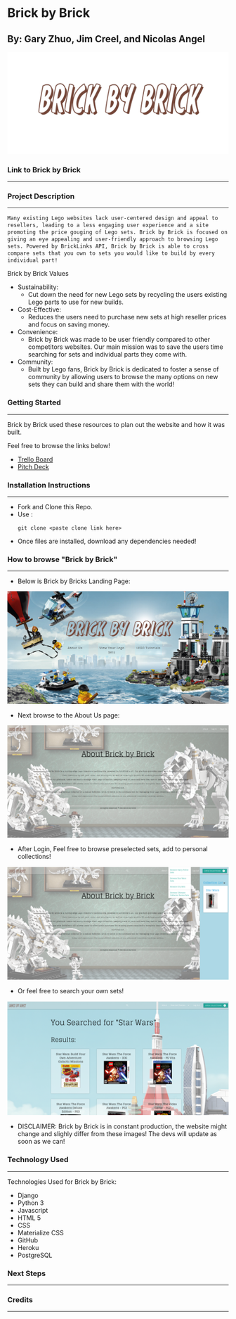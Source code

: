 # Brick by Brick

## By: Gary Zhuo, Jim Creel, and Nicolas Angel

<p align="center"><img src="./BrickByBrickLogo.png" /></p>

### Link to Brick by Brick

---



### Project Description

---

    Many existing Lego websites lack user-centered design and appeal to resellers, leading to a less engaging user experience and a site promoting the price gouging of Lego sets. Brick by Brick is focused on giving an eye appealing and user-friendly approach to browsing Lego sets. Powered by BrickLinks API, Brick by Brick is able to cross compare sets that you own to sets you would like to build by every individual part!

Brick by Brick Values

* Sustainability:
  * Cut down the need for new Lego sets by recycling the users existing Lego parts to use for new builds.
* Cost-Effective:
  * Reduces the users need to purchase new sets at high reseller prices and focus on saving money.
* Convenience:
  * Brick by Brick was made to be user friendly compared to other competitors websites. Our main mission was to save the users time searching for sets and individual parts they come with.
* Community:
  * Built by Lego fans, Brick by Brick is dedicated to foster a sense of community by allowing users to browse the many options on new sets they can build and share them with the world!


### Getting Started

---

Brick by Brick used these resources to plan out the website and how it was built.

Feel free to browse the links below!

* [Trello Board](https://trello.com/b/LbKtyQYe/brick-by-brick-unit-3-project)
* [Pitch Deck](https://docs.google.com/presentation/d/13AaIUvx5hBIPDS11o4axd45i4k2cGlKIWQkJf3aqpf4/edit#slide=id.g2264f569ebc_0_1219)

### Installation Instructions

---

* Fork and Clone this Repo.
* Use :
  ```
  git clone <paste clone link here>
  ```
* Once files are installed, download any dependencies needed!

### How to browse "Brick by Brick"

---

* Below is Brick by Bricks Landing Page:

<p align="center"><img src="./README-Pictures/Brick-by-Brick-HomePage.png" /></p>


* Next browse to the About Us page:


<p align="center"><img src="./README-Pictures/Brick-by-Brick-AboutNTLGIN.png" /></p>


* After Login, Feel free to browse preselected sets, add to personal collections!

<p align="center"><img src="./README-Pictures/Brick-by-Brick-AboutLGIN.png" /></p>


* Or feel free to search your own sets!

<p align="center"><img src="./README-Pictures/Brick-by-Brick-Search.png" /></p>




* DISCLAIMER: Brick by Brick is in constant production, the website might change and slighly differ from these images! The devs will update as soon as we can!

### Technology Used

---

Technologies Used for Brick by Brick:

* Django
* Python 3
* Javascript
* HTML 5
* CSS
* Materialize CSS
* GitHub
* Heroku
* PostgreSQL


### Next Steps

---



### Credits

---
